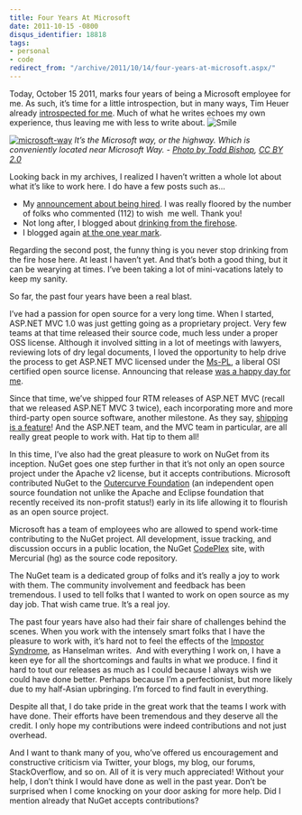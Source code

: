 ```yaml
---
title: Four Years At Microsoft
date: 2011-10-15 -0800
disqus_identifier: 18818
tags:
- personal
- code
redirect_from: "/archive/2011/10/14/four-years-at-microsoft.aspx/"
---
```


Today, October 15 2011, marks four years of being a Microsoft employee
for me. As such, it’s time for a little introspection, but in many ways,
Tim Heuer already [introspected for
me](http://timheuer.com/blog/archive/2011/08/24/working-at-microsoft-instrospection.aspx "Working at Microsoft").
Much of what he writes echoes my own experience, thus leaving me with
less to write about.
![Smile](https://haacked.com/images/haacked_com/WindowsLiveWriter/Four-Years-At-Microsoft_E91A/wlEmoticon-smile_2.png)

[![microsoft-way](https://haacked.com/images/haacked_com/WindowsLiveWriter/Four-Years-At-Microsoft_E91A/microsoft-way_thumb.jpg "microsoft-way")](https://haacked.com/images/haacked_com/WindowsLiveWriter/Four-Years-At-Microsoft_E91A/microsoft-way_2.jpg)
*It’s the Microsoft way, or the highway. Which is conveniently located
near Microsoft Way. - [Photo by Todd
Bishop](http://www.flickr.com/photos/36182550@N08/3347465868/), [CC BY
2.0](http://creativecommons.org/licenses/by/2.0/deed.en)*

Looking back in my archives, I realized I haven’t written a whole lot
about what it’s like to work here. I do have a few posts such as…

-   My [announcement about being
    hired](https://haacked.com/archive/2007/09/17/why-is-microsoft-removing-my-mvp-status.aspx "Why Is Microsoft Removing My MVP Status?").
    I was really floored by the number of folks who commented (112) to
    wish  me well. Thank you!
-   Not long after, I blogged about [drinking from the
    firehose](https://haacked.com/archive/2007/10/26/drinking-from-the-firehose.aspx "Drinking from the firehose").
-   I blogged again [at the one year
    mark](https://haacked.com/archive/2008/10/15/one-year-at-microsoft.aspx "One Year at Microsoft").

Regarding the second post, the funny thing is you never stop drinking
from the fire hose here. At least I haven’t yet. And that’s both a good
thing, but it can be wearying at times. I’ve been taking a lot of
mini-vacations lately to keep my sanity.

So far, the past four years have been a real blast.

I’ve had a passion for open source for a very long time. When I started,
ASP.NET MVC 1.0 was just getting going as a proprietary project. Very
few teams at that time released their source code, much less under a
proper OSS license. Although it involved sitting in a lot of meetings
with lawyers, reviewing lots of dry legal documents, I loved the
opportunity to help drive the process to get ASP.NET MVC licensed under
the [Ms-PL](http://www.opensource.org/licenses/MS-PL "Ms-PL"), a liberal
OSI certified open source license. Announcing that release [was a happy
day for
me](https://haacked.com/archive/2009/04/01/aspnetmvc-open-source.aspx "ASP.NET MVC 1.0 under the Ms-PL").

Since that time, we’ve shipped four RTM releases of ASP.NET MVC (recall
that we released ASP.NET MVC 3 twice), each incorporating more and more
third-party open source software, another milestone. As they say,
[shipping is a
feature](http://www.codinghorror.com/blog/2009/12/version-1-sucks-but-ship-it-anyway.html "Version 1 sucks, but ship it anyways")!
And the ASP.NET team, and the MVC team in particular, are all really
great people to work with. Hat tip to them all!

In this time, I’ve also had the great pleasure to work on NuGet from its
inception. NuGet goes one step further in that it’s not only an open
source project under the Apache v2 license, but it accepts
contributions. Microsoft contributed NuGet to the [Outercurve
Foundation](http://www.outercurve.org/ "Outercurve Foundation") (an
independent open source foundation not unlike the Apache and Eclipse
foundation that recently received its non-profit status!) early in its
life allowing it to flourish as an open source project.

Microsoft has a team of employees who are allowed to spend work-time
contributing to the NuGet project. All development, issue tracking, and
discussion occurs in a public location, the NuGet
[CodePlex](http://nuget.codeplex.com/ "NuGet on CodePlex") site, with
Mercurial (hg) as the source code repository.

The NuGet team is a dedicated group of folks and it’s really a joy to
work with them. The community involvement and feedback has been
tremendous. I used to tell folks that I wanted to work on open source as
my day job. That wish came true. It’s a real joy.

The past four years have also had their fair share of challenges behind
the scenes. When you work with the intensely smart folks that I have the
pleasure to work with, it’s hard not to feel the effects of the
[Impostor
Syndrome](http://www.hanselman.com/blog/ImAPhonyAreYou.aspx "Impostor Syndrome"),
as Hanselman writes.  And with everything I work on, I have a keen eye
for all the shortcomings and faults in what we produce. I find it hard
to tout our releases as much as I could because I always wish we could
have done better. Perhaps because I’m a perfectionist, but more likely
due to my half-Asian upbringing. I’m forced to find fault in everything.

Despite all that, I do take pride in the great work that the teams I
work with have done. Their efforts have been tremendous and they deserve
all the credit. I only hope my contributions were indeed contributions
and not just overhead.

And I want to thank many of you, who’ve offered us encouragement and
constructive criticism via Twitter, your blogs, my blog, our forums,
StackOverflow, and so on. All of it is very much appreciated! Without
your help, I don’t think I would have done as well in the past year.
Don’t be surprised when I come knocking on your door asking for more
help. Did I mention already that NuGet accepts contributions?

